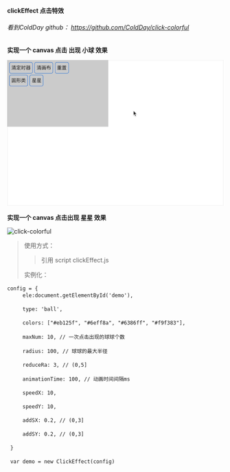 #### clickEffect 点击特效

###### 看到ColdDay github： https://github.com/ColdDay/click-colorful 

**实现一个 canvas 点击 出现 小球 效果**

![click-colorful](./ball.gif 'clickEffect')

**实现一个 canvas 点击出现 星星 效果**

![click-colorful](./star.gif 'clickEffect')


> 使用方式：
> 
> > 引用 script clickEffect.js
> > 
> 
> 实例化：
>
```
config = {
     ele:document.getElementById('demo'),
 
     type: 'ball',
 
     colors: ["#eb125f", "#6eff8a", "#6386ff", "#f9f383"],
 
     maxNum: 10, // 一次点击出现的球球个数
 
     radius: 100, // 球球的最大半径
 
     reduceRa: 3, // (0,5]
 
     animationTime: 100, // 动画时间间隔ms
 
     speedX: 10,
 
     speedY: 10,
 
     addSX: 0.2, // (0,3]
 
     addSY: 0.2, // (0,3]  
      
 }
 
 var demo = new ClickEffect(config)
```



